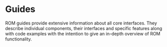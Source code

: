 # Guides

ROM guides provide extensive information about all core interfaces. They describe
individual components, their interfaces and specific features along with code
examples with the intention to give an in-depth overview of ROM functionality.
